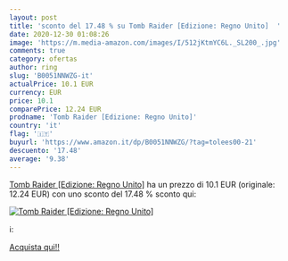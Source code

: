 ```yaml
---
layout: post
title: 'sconto del 17.48 % su Tomb Raider [Edizione: Regno Unito]  '
date: 2020-12-30 01:08:26
image: 'https://m.media-amazon.com/images/I/512jKtmYC6L._SL200_.jpg'
comments: true
category: ofertas
author: ring
slug: 'B0051NNWZG-it'
actualPrice: 10.1 EUR
currency: EUR
price: 10.1
comparePrice: 12.24 EUR
prodname: 'Tomb Raider [Edizione: Regno Unito]'
country: 'it'
flag: '🇮🇹'
buyurl: 'https://www.amazon.it/dp/B0051NNWZG/?tag=tolees00-21'
descuento: '17.48'
average: '9.38'
---
```


[Tomb Raider [Edizione: Regno Unito]](https://www.amazon.it/dp/B0051NNWZG/?tag=tolees00-21) ha un prezzo di 10.1 EUR (originale: 12.24 EUR) con uno sconto del 17.48 % sconto qui:

[![Tomb Raider [Edizione: Regno Unito]](https://m.media-amazon.com/images/I/512jKtmYC6L._SL200_.jpg)](https://www.amazon.it/dp/B0051NNWZG/?tag=tolees00-21)

ℹ️:


[Acquista qui!!](https://www.amazon.it/dp/B0051NNWZG/?tag=tolees00-21)
